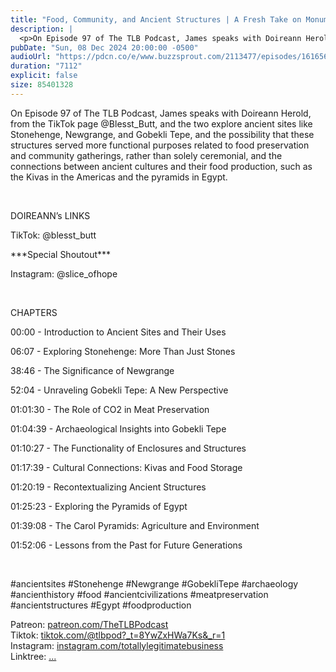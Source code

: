 ```yaml
---
title: "Food, Community, and Ancient Structures | A Fresh Take on Monument Sites w/ Doireann Herold | The TLB Pod 97"
description: |
  <p>On Episode 97 of The TLB Podcast, James speaks with Doireann Herold, from the TikTok page @Blesst_Butt, and the two explore ancient sites like Stonehenge, Newgrange, and Gobekli Tepe, and the possibility that these structures served more functional purposes related to food preservation and community gatherings, rather than solely ceremonial, and the connections between ancient cultures and their food production, such as the Kivas in the Americas and the pyramids in Egypt.</p><p><br/></p><p>DOIREANN’s LINKS</p><p>TikTok: @blesst_butt</p><p>***Special Shoutout*** </p><p>Instagram: @slice_ofhope</p><p><br/></p><p>CHAPTERS</p><p>00:00 - Introduction to Ancient Sites and Their Uses</p><p>06:07 - Exploring Stonehenge: More Than Just Stones</p><p>38:46 - The Significance of Newgrange</p><p>52:04 - Unraveling Gobekli Tepe: A New Perspective</p><p>01:01:30 - The Role of CO2 in Meat Preservation</p><p>01:04:39 - Archaeological Insights into Gobekli Tepe</p><p>01:10:27 - The Functionality of Enclosures and Structures</p><p>01:17:39 - Cultural Connections: Kivas and Food Storage</p><p>01:20:19 - Recontextualizing Ancient Structures</p><p>01:25:23 - Exploring the Pyramids of Egypt</p><p>01:39:08 - The Carol Pyramids: Agriculture and Environment</p><p>01:52:06 - Lessons from the Past for Future Generations</p><p><br/></p><p>#ancientsites #Stonehenge #Newgrange #GobekliTepe #archaeology #ancienthistory #food #ancientcivilizations #meatpreservation #ancientstructures #Egypt #foodproduction</p><p>Patreon: <a href='https://www.youtube.com/redirect?event=channel_description&amp;redir_token=QUFFLUhqbHJwOWd4SjlUSkRCaG9HTnBLUWtMaUVjRWd5Z3xBQ3Jtc0tuRGV5Nl9WT0l1eTZsdjhOQUVJTmR6RzJMWDhJeFhSOElCNTNQdTBwVk9Gd0N6RE5FMWNCNmZ4TXRhNHZhS0hzdEltdEppNUlpUTFCN1lSeGZQVFNwS2dlSkUxb2p6Ui1iTTVGYmY3NVZVY0hJNWFaNA&amp;q=https%3A%2F%2Fwww.patreon.com%2FTheTLBPodcast'>patreon.com/TheTLBPodcast</a><br/>Tiktok: <a href='https://www.youtube.com/redirect?event=channel_description&amp;redir_token=QUFFLUhqa3hqQTB0SGVhSl94YjdxZnhjMEN1eWk3OXYtd3xBQ3Jtc0ttZFFJYjAxMHlXeDFsWm54Mlk3S240d2VWUGwxWjQzSmdmM3VkX2g4aHk2eTYzX1VUN1FtcjFueW9hcXEtV3FLdTZRQzNwQUt6anBGbzFLMXVhc0s4LUp2WndRV1NnY3I4dEd4WkxpZ0ZfMHBwYkJYSQ&amp;q=https%3A%2F%2Fwww.tiktok.com%2F%40tlbpod%3F_t%3D8YwZxHWa7Ks%26_r%3D1'>tiktok.com/@tlbpod?_t=8YwZxHWa7Ks&amp;_r=1</a><br/>Instagram: <a href='https://www.youtube.com/redirect?event=channel_description&amp;redir_token=QUFFLUhqbm9fRUxibWVsdmNmazlnc3YtREhhb0xfSHZTd3xBQ3Jtc0ttVGVJX3VEeld4Y255MHc5d3d1S3pVc2RGbUVIQWZGX2lXR3FBSWl0dTZfbW54WUdnUUdtanBMcEowUzA3MmNUekdBWXIzNU9VVDhZbEctbzlMOEFqbnBFQS0wRHM3bGJyUE9Hczg4ZjFUVFpLZ3g5bw&amp;q=https%3A%2F%2Fwww.instagram.com%2Ftotallylegitimatebusiness%2F'>instagram.com/totallylegitimatebusiness</a><br/>Linktree: <a href='https://www.youtube.com/redirect?event=channel_description&amp;redir_token=QUFFLUhqbU5BOGhSR2I4SlVYTGJCSldXMnhpa0pNWWJuQXxBQ3Jtc0trSS1FaDl1ZHBQVVlndjI0eFVWcTlrUFNmRS1Ka1hNRkVZQnk1WWZNSlpHLVhRNWRIYVlCRmZaa2xEbmFPTlJMaHFSblZuTTItMkxEY0phSzJaMzk5YkhGb1JJVUtnZlBXQk14VlN1Ri1nbkRJQUVNbw&amp;q=linktr.ee%2Ftotallylegitimatebusiness'>...</a></p>
pubDate: "Sun, 08 Dec 2024 20:00:00 -0500"
audioUrl: "https://pdcn.co/e/www.buzzsprout.com/2113477/episodes/16165608-food-community-and-ancient-structures-a-fresh-take-on-monument-sites-w-doireann-herold-the-tlb-pod-97.mp3"
duration: "7112"
explicit: false
size: 85401328
---
```


<p>On Episode 97 of The TLB Podcast, James speaks with Doireann Herold, from the TikTok page @Blesst_Butt, and the two explore ancient sites like Stonehenge, Newgrange, and Gobekli Tepe, and the possibility that these structures served more functional purposes related to food preservation and community gatherings, rather than solely ceremonial, and the connections between ancient cultures and their food production, such as the Kivas in the Americas and the pyramids in Egypt.</p><p><br/></p><p>DOIREANN’s LINKS</p><p>TikTok: @blesst_butt</p><p>***Special Shoutout*** </p><p>Instagram: @slice_ofhope</p><p><br/></p><p>CHAPTERS</p><p>00:00 - Introduction to Ancient Sites and Their Uses</p><p>06:07 - Exploring Stonehenge: More Than Just Stones</p><p>38:46 - The Significance of Newgrange</p><p>52:04 - Unraveling Gobekli Tepe: A New Perspective</p><p>01:01:30 - The Role of CO2 in Meat Preservation</p><p>01:04:39 - Archaeological Insights into Gobekli Tepe</p><p>01:10:27 - The Functionality of Enclosures and Structures</p><p>01:17:39 - Cultural Connections: Kivas and Food Storage</p><p>01:20:19 - Recontextualizing Ancient Structures</p><p>01:25:23 - Exploring the Pyramids of Egypt</p><p>01:39:08 - The Carol Pyramids: Agriculture and Environment</p><p>01:52:06 - Lessons from the Past for Future Generations</p><p><br/></p><p>#ancientsites #Stonehenge #Newgrange #GobekliTepe #archaeology #ancienthistory #food #ancientcivilizations #meatpreservation #ancientstructures #Egypt #foodproduction</p><p>Patreon: <a href='https://www.youtube.com/redirect?event=channel_description&amp;redir_token=QUFFLUhqbHJwOWd4SjlUSkRCaG9HTnBLUWtMaUVjRWd5Z3xBQ3Jtc0tuRGV5Nl9WT0l1eTZsdjhOQUVJTmR6RzJMWDhJeFhSOElCNTNQdTBwVk9Gd0N6RE5FMWNCNmZ4TXRhNHZhS0hzdEltdEppNUlpUTFCN1lSeGZQVFNwS2dlSkUxb2p6Ui1iTTVGYmY3NVZVY0hJNWFaNA&amp;q=https%3A%2F%2Fwww.patreon.com%2FTheTLBPodcast'>patreon.com/TheTLBPodcast</a><br/>Tiktok: <a href='https://www.youtube.com/redirect?event=channel_description&amp;redir_token=QUFFLUhqa3hqQTB0SGVhSl94YjdxZnhjMEN1eWk3OXYtd3xBQ3Jtc0ttZFFJYjAxMHlXeDFsWm54Mlk3S240d2VWUGwxWjQzSmdmM3VkX2g4aHk2eTYzX1VUN1FtcjFueW9hcXEtV3FLdTZRQzNwQUt6anBGbzFLMXVhc0s4LUp2WndRV1NnY3I4dEd4WkxpZ0ZfMHBwYkJYSQ&amp;q=https%3A%2F%2Fwww.tiktok.com%2F%40tlbpod%3F_t%3D8YwZxHWa7Ks%26_r%3D1'>tiktok.com/@tlbpod?_t=8YwZxHWa7Ks&amp;_r=1</a><br/>Instagram: <a href='https://www.youtube.com/redirect?event=channel_description&amp;redir_token=QUFFLUhqbm9fRUxibWVsdmNmazlnc3YtREhhb0xfSHZTd3xBQ3Jtc0ttVGVJX3VEeld4Y255MHc5d3d1S3pVc2RGbUVIQWZGX2lXR3FBSWl0dTZfbW54WUdnUUdtanBMcEowUzA3MmNUekdBWXIzNU9VVDhZbEctbzlMOEFqbnBFQS0wRHM3bGJyUE9Hczg4ZjFUVFpLZ3g5bw&amp;q=https%3A%2F%2Fwww.instagram.com%2Ftotallylegitimatebusiness%2F'>instagram.com/totallylegitimatebusiness</a><br/>Linktree: <a href='https://www.youtube.com/redirect?event=channel_description&amp;redir_token=QUFFLUhqbU5BOGhSR2I4SlVYTGJCSldXMnhpa0pNWWJuQXxBQ3Jtc0trSS1FaDl1ZHBQVVlndjI0eFVWcTlrUFNmRS1Ka1hNRkVZQnk1WWZNSlpHLVhRNWRIYVlCRmZaa2xEbmFPTlJMaHFSblZuTTItMkxEY0phSzJaMzk5YkhGb1JJVUtnZlBXQk14VlN1Ri1nbkRJQUVNbw&amp;q=linktr.ee%2Ftotallylegitimatebusiness'>...</a></p>
